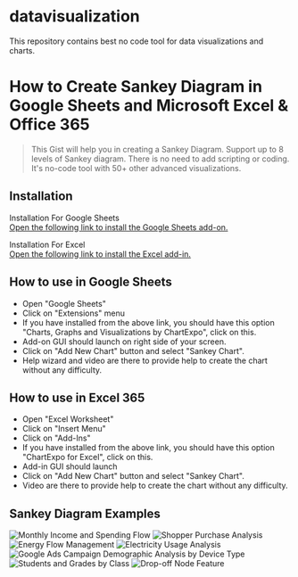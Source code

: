 # datavisualization
This repository contains best no code tool for data visualizations and charts.

<h1>How to Create Sankey Diagram in Google Sheets and Microsoft Excel & Office 365</h1>

>This Gist will help you in creating a Sankey Diagram. Support up to 8 levels of Sankey diagram. There is no need to add scripting or coding. It's no-code tool with 50+ other advanced visualizations. 

<h2>Installation</h2>

Installation For Google Sheets  
[Open the following link to install the Google Sheets add-on.](https://chartexpo.com/utmAction/NCtjb21tdW5pdHkrZ3MrcWorR0hSKw==)

Installation For Excel  
[Open the following link to install the Excel add-in.](https://chartexpo.com/utmAction/NCtjb21tdW5pdHkreGwrcWorR0hSKw==)  

<h2>How to use in Google Sheets</h2>  

* Open "Google Sheets"
* Click on "Extensions" menu
* If you have installed from the above link, you should have this option "Charts, Graphs and Visualizations by ChartExpo", click on this.
* Add-on GUI should launch on right side of your screen.
* Click on "Add New Chart" button and select "Sankey Chart".
* Help wizard and video are there to provide help to create the chart without any difficulty.

<h2>How to use in Excel 365</h2>

* Open "Excel Worksheet"
* Click on "Insert Menu"
* Click on "Add-Ins"
* If you have installed from the above link, you should have this option "ChartExpo for Excel", click on this.
* Add-in GUI should launch
* Click on "Add New Chart" button and select "Sankey Chart".
* Video are there to provide help to create the chart without any difficulty.

<h2>Sankey Diagram Examples</h2>

![Monthly Income and Spending Flow](https://ppcexpo.com/blog/wp-content/uploads/2021/09/sankey-diagram-generator-5.jpg)
![Shopper Purchase Analysis](https://ppcexpo.com/blog/wp-content/uploads/2021/09/sankey-diagram-generator-11.jpg)
![Energy Flow Management](https://ppcexpo.com/blog/wp-content/uploads/2022/01/sankey-chart-excel-12.jpg)
![Electricity Usage Analysis](https://ppcexpo.com/blog/wp-content/uploads/2021/09/energy-flow-diagram-2.jpg)
![Google Ads Campaign Demographic Analysis by Device Type](https://ppcexpo.com/blog/wp-content/uploads/2021/11/sankey-diagram-examples-google-ads-campaign-data.jpg)
![Students and Grades by Class](https://www.ppcexpo.com/blog/wp-content/uploads/2021/07/sankey-diagram-main.jpg)
![Drop-off Node Feature](https://www.ppcexpo.com/blog/wp-content/uploads/2021/06/sankey-diagram.png)
